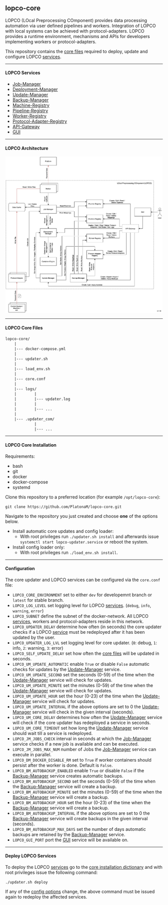 ## lopco-core

LOPCO (LOcal Preprocessing COmponent) provides data processing automation via user defined pipelines and workers. Integration of LOPCO with local systems can be achieved with protocol-adapters. LOPCO provides a runtime environment, mechanisms and APIs for developers implementing workers or protocol-adapters.  

This repository contains the [core files](#lopco-core-files) required to deploy, update and configure LOPCO [services](#lopco-services).

---

#### LOPCO Services

- [Job-Manager](https://github.com/PlatonaM/lopco-job-manager)
- [Deployment-Manager](https://github.com/PlatonaM/lopco-deployment-manager)
- [Update-Manager](https://github.com/PlatonaM/lopco-update-manager)
- [Backup-Manager](https://github.com/PlatonaM/lopco-backup-manager)
- [Machine-Registry](https://github.com/PlatonaM/lopco-machine-registry)
- [Pipeline-Registry](https://github.com/PlatonaM/lopco-pipeline-registry)
- [Worker-Registry](https://github.com/PlatonaM/lopco-worker-registry)
- [Protocol-Adapter-Registry](https://github.com/PlatonaM/lopco-protocol-adapter-registry)
- [API-Gateway](https://github.com/PlatonaM/tinyproxy-env-conf)
- [GUI](https://github.com/PlatonaM/lopco-gui)

---

#### LOPCO Architecture

![LOPCO architecture](arch.png)

---

#### LOPCO Core Files

    lopco-core/
        |
        |--- docker-compose.yml
        |
        |--- updater.sh
        |
        |--- load_env.sh
        |
        |--- core.conf
        |
        |--- logs/
        |        |
        |        |--- updater.log
        |        |
        |        |--- ...
        |
        |--- .updater_com/
                 |
                 |--- ...

---

#### LOPCO Core Installation

Requirements:
 - bash
 - git
 - docker
 - docker-compose
 - systemd

Clone this repository to a preferred location (for example `/opt/lopco-core`):

    git clone https://github.com/PlatonaM/lopco-core.git

Navigate to the repository you just created and choose **one** of the options below.

 - Install automatic core updates and config loader:
	 - With root privileges run `./updater.sh install` and afterwards issue `systemctl start lopco-updater.service` or reboot the system.
 - Install config loader only:
	 - With root privileges run `./load_env.sh install`.

---

#### Configuration

The core updater and LOPCO services can be configured via the `core.conf` file:

 - `LOPCO_CORE_ENVIRONMENT` set to either `dev` for developemnt branch or `latest` for stable branch.
 - `LOPCO_LOG_LEVEL` set logging level for LOPCO [services](#lopco-services). (`debug`, `info`, `warning`, `error`)
 - `LOPCO_SUBNET` define the subnet of the docker-network. All LOPCO [services](#lopco-services), workers and protocol-adapters reside in this network.
 - `LOPCO_UPDATER_DELAY` determine how often (in seconds) the core updater checks if a LOPCO [service](#lopco-services) must be redeployed after it has been updated by the user.
 - `LOPCO_UPDATER_LOG_LVL` set logging level for core updater. (`0`: debug, `1`: info, `2`: warning, `3`: error)
 - `LOPCO_SELF_UPDATE_DELAY` set how often the [core files](#lopco-core-files) will be updated in seconds.
 - `LOPCO_UM_UPDATE_AUTOMATIC` enable `True` or disable `False` automatic checks for updates by the [Update-Manager](https://github.com/PlatonaM/lopco-update-manager) service.
 - `LOPCO_UM_UPDATE_SECOND` set the seconds (0-59) of the time when the [Update-Manager](https://github.com/PlatonaM/lopco-update-manager) service will check for updates.
 - `LOPCO_UM_UPDATE_MINUTE` set the minutes (0-59) of the time when the [Update-Manager](https://github.com/PlatonaM/lopco-update-manager) service will check for updates.
 - `LOPCO_UM_UPDATE_HOUR` set the hour (0-23) of the time when the [Update-Manager](https://github.com/PlatonaM/lopco-update-manager) service will check for updates.
 - `LOPCO_UM_UPDATE_INTERVAL` if the above options are set to 0 the [Update-Manager](https://github.com/PlatonaM/lopco-update-manager) service will check in the given interval (seconds).
 - `LOPCO_UM_CORE_DELAY` determines how often the [Update-Manager](https://github.com/PlatonaM/lopco-update-manager) service will check if the core updater has redeployed a service in seconds.
 - `LOPCO_UM_CORE_TIMEOUT` set how long the [Update-Manager](https://github.com/PlatonaM/lopco-update-manager) service should wait till a service is redeployed.
 - `LOPCO_JM_JOBS_CHECK` interval in seconds at which the [Job-Manager](https://github.com/PlatonaM/lopco-job-manager) service checks if a new job is available and can be executed.
 - `LOPCO_JM_JOBS_MAX_NUM` number of Jobs the [Job-Manager](https://github.com/PlatonaM/lopco-job-manager) service can execute in parallel.
 - `LOPCO_DM_DOCKER_DISABLE_RM` set to `True` if worker containers should persist after the worker is done. Default is `False`.
 - `LOPCO_BM_AUTOBACKUP_ENABLED` enable `True` or disable `False` if the [Backup-Manager](https://github.com/PlatonaM/lopco-backup-manager) service creates automatic backups.
 - `LOPCO_BM_AUTOBACKUP_SECOND` set the seconds (0-59) of the time when the [Backup-Manager](https://github.com/PlatonaM/lopco-backup-manager) service will create a backup.
 - `LOPCO_BM_AUTOBACKUP_MINUTE` set the minutes (0-59) of the time when the [Backup-Manager](https://github.com/PlatonaM/lopco-backup-manager) service will create a backup.
 - `LOPCO_BM_AUTOBACKUP_HOUR` set the hour (0-23) of the time when the [Backup-Manager](https://github.com/PlatonaM/lopco-backup-manager) service will create a backup.
 - `LOPCO_BM_AUTOBACKUP_INTERVAL` if the above options are set to 0 the [Backup-Manager](https://github.com/PlatonaM/lopco-backup-manager) service will create backups in the given interval (seconds).
 - `LOPCO_BM_AUTOBACKUP_MAX_DAYS` set the number of days automatic backups are retained by the [Backup-Manager](https://github.com/PlatonaM/lopco-backup-manager) service.
 - `LOPCO_GUI_PORT` port the [GUI](https://github.com/PlatonaM/lopco-gui) service will be available on.

---

#### Deploy LOPCO Services

To deploy the LOPCO [services](#lopco-services) go to the [core installation dictionary](#lopco-core-installation) and with root privileges issue the following command:

    ./updater.sh deploy

If any of the [config options](#configuration) change, the above command must be issued again to redeploy the affected services.
